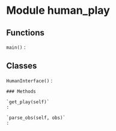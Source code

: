 Module human_play
=================

Functions
---------

    
`main()`
:   

Classes
-------

`HumanInterface()`
:   

    ### Methods

    `get_play(self)`
    :

    `parse_obs(self, obs)`
    :
